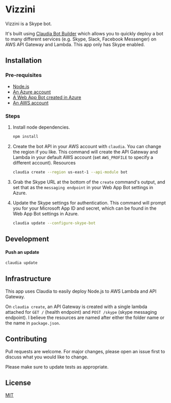 # Vizzini

Vizzini is a Skype bot.

It's built using [Claudia Bot Builder](https://github.com/claudiajs/claudia-bot-builder) which allows you to quickly deploy a bot to many different services (e.g. Skype, Slack, Facebook Messenger) on AWS API Gateway and Lambda. This app only has Skype enabled.

## Installation

### Pre-requisites

- [Node.js](https://nodejs.org/en/)
- [An Azure account](https://portal.azure.com)
- [A Web App Bot created in Azure](https://docs.microsoft.com/en-us/azure/bot-service/bot-service-quickstart-registration?view=azure-bot-service-3.0&viewFallbackFrom=azure-bot-service-4.0)
- [An AWS account](https://aws.amazon.com/)

### Steps

1. Install node dependencies.

   ```bash
   npm install
   ```

1. Create the bot API in your AWS account with `claudia`. You can change the region if you like. This command will create the API Gateway and Lambda in your default AWS account (set `AWS_PROFILE` to specify a different account). Resources

   ```bash
   claudia create --region us-east-1 --api-module bot
   ```

1. Grab the Skype URL at the bottom of the `create` command's output, and set that as the `messaging endpoint` in your Web App Bot settings in Azure.

1. Update the Skype settings for authentication. This command will prompt you for your Microsoft App ID and secret, which can be found in the Web App Bot settings in Azure.

   ```bash
   claudia update --configure-skype-bot
   ```

## Development

#### Push an update

```bash
claudia update
```

## Infrastructure

This app uses Claudia to easily deploy Node.js to AWS Lambda and API Gateway.

On `claudia create`, an API Gateway is created with a single lambda attached for `GET /` (health endpoint) and `POST /skype` (skype messaging endpoint). I believe the resources are named after either the folder name or the name in `package.json`.

## Contributing

Pull requests are welcome. For major changes, please open an issue first to discuss what you would like to change.

Please make sure to update tests as appropriate.

## License

[MIT](https://choosealicense.com/licenses/mit/)
